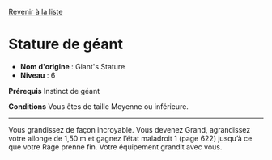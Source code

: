 [Revenir à la liste](..)

# Stature de géant

 * **Nom d'origine** : Giant's Stature
 * **Niveau** : 6


<p><strong>Prérequis</strong> Instinct de géant</p>
<p><strong>Conditions</strong> Vous êtes de taille Moyenne ou inférieure.</p>
<hr>
<p>Vous grandissez de façon incroyable. Vous devenez Grand, agrandissez votre allonge de 1,50 m et gagnez l’état maladroit 1 (page 622) jusqu’à ce que votre Rage prenne fin. Votre équipement grandit avec vous.</p>